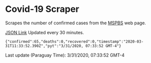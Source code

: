 # Covid-19 Scraper

Scrapes the number of confirmed cases from the [MSPBS](https://www.mspbs.gov.py/covid-19.php) web page.

[JSON Link](https://jmayalag.github.io/covid19-scrape/cases.json)
Updated every 30 minutes.
```
{"confirmed":65,"deaths":0,"recovered":0,"timestamp":"2020-03-31T11:33:52.390Z","pyt":"3/31/2020, 07:33:52 GMT-4"}
```
Last update (Paraguay Time): 3/31/2020, 07:33:52 GMT-4